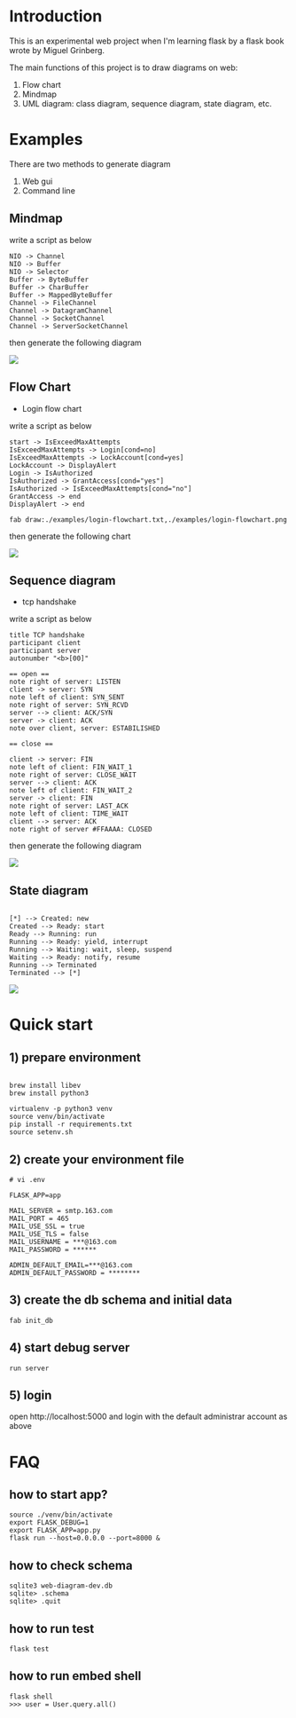 # Introduction

This is an experimental web project when I'm learning flask by a flask book wrote by Miguel Grinberg.

The main functions of this project is to draw diagrams on web:

1. Flow chart
2. Mindmap
3. UML diagram: class diagram, sequence diagram, state diagram, etc.

# Examples
There are two methods to generate diagram 

1) Web gui
2) Command line

## Mindmap
write a script as below

```
NIO -> Channel
NIO -> Buffer
NIO -> Selector
Buffer -> ByteBuffer
Buffer -> CharBuffer
Buffer -> MappedByteBuffer
Channel -> FileChannel
Channel -> DatagramChannel
Channel -> SocketChannel
Channel -> ServerSocketChannel

```

then generate the following diagram

![](examples/nio-mindmap.png)



## Flow Chart
* Login flow chart

write a script as below

```
start -> IsExceedMaxAttempts
IsExceedMaxAttempts -> Login[cond=no]
IsExceedMaxAttempts -> LockAccount[cond=yes]
LockAccount -> DisplayAlert
Login -> IsAuthorized
IsAuthorized -> GrantAccess[cond="yes"]
IsAuthorized -> IsExceedMaxAttempts[cond="no"]
GrantAccess -> end
DisplayAlert -> end
```

```shell script
fab draw:./examples/login-flowchart.txt,./examples/login-flowchart.png
```

then generate the following chart

![](./examples/login-flowchart.png)

## Sequence diagram

* tcp handshake

write a script as below

```
title TCP handshake
participant client
participant server
autonumber "<b>[00]"

== open ==
note right of server: LISTEN
client -> server: SYN
note left of client: SYN_SENT
note right of server: SYN_RCVD
server --> client: ACK/SYN
server -> client: ACK
note over client, server: ESTABILISHED

== close ==

client -> server: FIN
note left of client: FIN_WAIT_1
note right of server: CLOSE_WAIT
server --> client: ACK
note left of client: FIN_WAIT_2
server -> client: FIN
note right of server: LAST_ACK
note left of client: TIME_WAIT
client --> server: ACK
note right of server #FFAAAA: CLOSED

```

then generate the following diagram

![](./examples/tcp-handshake.png)


## State diagram

```

[*] --> Created: new
Created --> Ready: start
Ready --> Running: run
Running --> Ready: yield, interrupt
Running --> Waiting: wait, sleep, suspend
Waiting --> Ready: notify, resume
Running --> Terminated
Terminated --> [*]

```

![](./examples/thread-state.png)

# Quick start
## 1) prepare environment

```

brew install libev
brew install python3

virtualenv -p python3 venv
source venv/bin/activate
pip install -r requirements.txt
source setenv.sh
```

## 2) create your environment file

```
# vi .env

FLASK_APP=app

MAIL_SERVER = smtp.163.com
MAIL_PORT = 465
MAIL_USE_SSL = true
MAIL_USE_TLS = false
MAIL_USERNAME = ***@163.com
MAIL_PASSWORD = ******

ADMIN_DEFAULT_EMAIL=***@163.com
ADMIN_DEFAULT_PASSWORD = ********

```

## 3) create the db schema and initial data

```
fab init_db
```

## 4) start debug server

```shell script
run server
```

## 5) login 
open http://localhost:5000 and login with the default administrar account as above

# FAQ
## how to start app?

```shell script
source ./venv/bin/activate
export FLASK_DEBUG=1
export FLASK_APP=app.py
flask run --host=0.0.0.0 --port=8000 &
```
## how to check schema

```shell script
sqlite3 web-diagram-dev.db
sqlite> .schema
sqlite> .quit 
```
## how to run test

```shell script
flask test
```

## how to run embed shell

```
flask shell
>>> user = User.query.all()

```
